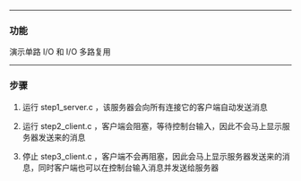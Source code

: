 
***

### 功能

演示单路 I/O 和 I/O 多路复用


***

### 步骤

1. 运行 step1_server.c ，该服务器会向所有连接它的客户端自动发送消息

2. 运行 step2_client.c ，客户端会阻塞，等待控制台输入，因此不会马上显示服务器发送来的消息

3. 停止 step3_client.c ，客户端不会再阻塞，因此会马上显示服务器发送来的消息，同时客户端也可以在控制台输入消息并发送给服务器
